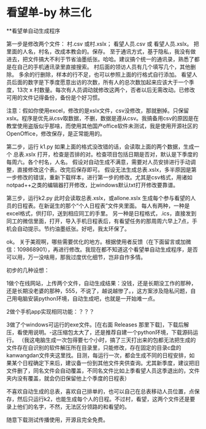 # 看望单-by 林三化
**看望单自动生成程序

第一步是修改两个文件：
村.csv 或村.xslx；
看望人员.csv 或 看望人员.xslx。
把里面的人名，村名，改成本教会的。保存。
至于通讯方式，基于隐私，我没有做进去，把文件搞大不利于节省油墨纸张。哈哈。建议搞个统一的通讯录，熟悉了都是在自己的手机通讯录里直接搜索。
村后面的领访人员有几个填写几个，其他删除。
多余的行删除，样本的行不足，也可以参照上面的行格式自行添加。
看望人员后面的数字是下季度愿意出访的次数，所有人的总次数加起来应该大于一个季度，13次 x 村数量。每次有人员调动就修改这两个，否者以后无需改动。已修改可用的文件记得备份，备份是个好习惯。

注意：假如你使用excel，修改的是xslx文件，csv没修改，那就删掉。只保留xslx。程序是优先从csv取数据，不删，数据是遵从csv。我搞备用csv的原因是在教堂使用盗版似乎那啥，而使用其他国产office软件未测试，我是使用开源社区的OpenOffice，修改保存，是正常能用的。

第二步，运行 k1.py
如果上面的格式没改错的话，会读取上面的两个数据，生成一个 总表.xslx
打开，检查是否排的对。检查项目包括日期是否对，默认是下季度的每周六。各个村名，人名。
假设对自动生成不满意，需要对人员安排进行手动调整，直接修改这个表。改完后保存即可。
假设无法生成总表.xslx，多半原因是第一步修改的错误，重新下载样本，进行第一步的修改。尤其是csv格式，用诸如notpad++之类的编辑器打开修改，比windows默认txt打开修改要靠谱。

第三步，运行k2.py
此时会读取总表.xslx，或allone.xslx
生成每个参与看望的人员的日程表。在新诞生的那个“个人日程表”文件夹里面。
每人有两种，一种是excel格式，供打印，送到相应同工的手里。
另一种是日程格式，.ics，直接发到同工的微信里面，打开，导入手机日程表后，有看望任务的那周周六早上7点，手机会自动提示。节约油墨纸张。好吧，我太环保了。

ok。
关于美观啊，哪些需要优化的地方。根据使用者反馈（在下面留言或加微信：109868901），再进行修改。我现在都不知道这个看望单自动生成程序，是否可以用，万一没啥用，那我过度优化细节，岂非自作多情。

初步的几种设想：

1做个在线网站，上传两个文件，自动生成结果：没钱，还是长期没工作的那种，还是长期没老婆的那种，555，不说了，越说越惨了。，这方案涉及隐私问题，自己用电脑安装python环境，自动生成吧，也就是一开始难一点。

2做个手机app实现相同功能：？？？

3做了个windows可运行的exe文件。[在右面 Releases 那里下载]，下载后解压，看使用说明。-这压缩包太大了，还是推荐自建一个python环境，下载源码运行。
（我这电脑生成一次包得要七个小时，搞了三天打出来的包都无法把生成的文件存在自识别的软件解压所在目录里，只能修改，存在固定的目录c盘的kanwangdan文件夹这里找。目测，每运行一次，都会生成不同的日程安排，如果某个日程确定下来后，建议备一份到其他文件夹供查询。尤其新季度，建议把旧文件删了，同名文件会自动覆盖，不同名文件比如上季看望人员这季退出的，文件夹内没有覆盖，就会仍旧保留他上个季度的日程表）

不喜欢自动生成的总表，喜欢自己排单的，也可以自己在总表移动人员位置，点保存，然后只运行k2，也能生成每个人的日程。不过村，看望，这两个文件还是要录上他们的名字，不然，无法区分领路的和看望的。

随意下载测试传播使用，开源且完全免费。
